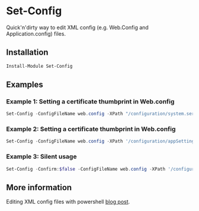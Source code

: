 # Set-Config
Quick'n'dirty way to edit XML config (e.g. Web.Config and Application.config) files.

## Installation
```powershell
Install-Module Set-Config
```

## Examples

### Example 1: Setting a certificate thumbprint in Web.config
```powershell
Set-Config -ConfigFileName web.config -XPath "/configuration/system.serviceModel/behaviors/serviceBehaviors/behavior/serviceCredentials/serviceCertificate" -Attribute "findValue" -Value "E483FA9FFA42F000A366773DD124CE532C31BC68"
```

### Example 2: Setting a certificate thumbprint in Web.config
```powershell
Set-Config -ConfigFileName web.config -XPath '/configuration/appSettings/add[@key="FileLogLevel"]' -Attribute "findValue" -Value "4"
```

### Example 3: Silent usage
```powershell
Set-Config -Confirm:$false -ConfigFileName web.config -XPath '/configuration/appSettings/add[@key="FileLogLevel"]' -Attribute "findValue" -Value "4"
```

## More information
Editing XML config files with powershell [blog post](https://martin.rublik.eu/2024/04/22/editing-XML-files.html).


